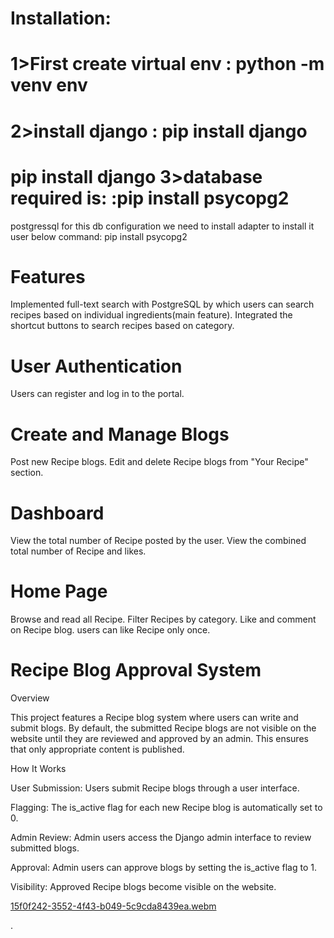 Installation:
====================================
1>First create virtual env
: python -m venv env
====================================

2>install django
: pip install django
====================================
pip install django
3>database required is:
:pip install psycopg2
====================================
postgressql for this db configuration we need to install adapter to install it user below command:
pip install psycopg2


**Features**
====================================
Implemented full-text search with PostgreSQL by which users can search recipes based on individual ingredients(main feature).
Integrated the shortcut buttons to search recipes based on category.


**User Authentication**
====================================

Users can register and log in to the portal.

**Create and Manage Blogs**
====================================

Post new Recipe blogs.
Edit and delete Recipe blogs from "Your Recipe" section.

**Dashboard**
====================================
View the total number of Recipe posted by the user.
View the combined total number of Recipe and likes.


**Home Page**
====================================

Browse and read all Recipe.
Filter Recipes by category.
Like and comment on Recipe blog.
users can like Recipe only once.


**Recipe Blog Approval System**
====================================

Overview

This project features a Recipe blog system where users can write and submit blogs. By default, the submitted Recipe blogs are not visible on the website until they are reviewed and approved by an admin. This ensures that only appropriate content is published.

How It Works

User Submission: Users submit Recipe blogs through a user interface.

Flagging: The is_active flag for each new Recipe blog is automatically set to 0.

Admin Review: Admin users access the Django admin interface to review submitted blogs.

Approval: Admin users can approve blogs by setting the is_active flag to 1.

Visibility: Approved Recipe blogs become visible on the website.


[15f0f242-3552-4f43-b049-5c9cda8439ea.webm](https://github.com/user-attachments/assets/57bd1870-cf02-4e7d-8e54-ab8d79445d48)













.
